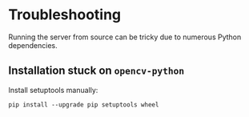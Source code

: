 # Troubleshooting

Running the server from source can be tricky due to numerous Python dependencies.

## Installation stuck on `opencv-python`

Install setuptools manually:
```
pip install --upgrade pip setuptools wheel
```